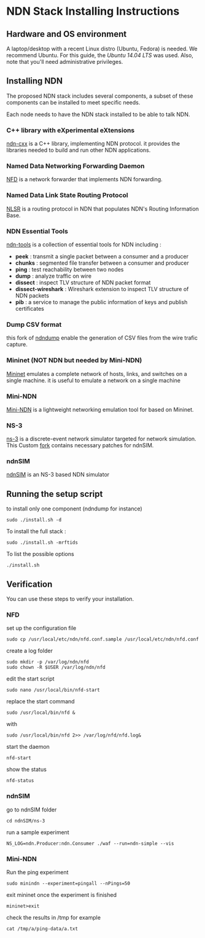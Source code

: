 NDN Stack Installing Instructions
================================
## Hardware and OS environment 

A laptop/desktop with a recent Linux distro (Ubuntu, Fedora) is needed.
We recommend Ubuntu. For this guide, the _Ubuntu 14.04 LTS_ was used.
Also, note that you'll need administrative privileges.

## Installing NDN

The proposed NDN stack includes several components, a subset of these components can be installed to meet specific needs.

Each node needs to have the NDN stack installed to be able to talk NDN. 

### C++ library with eXperimental eXtensions

[ndn-cxx](https://github.com/named-data/ndn-cxx) is a C++ library, implementing NDN protocol. it provides the libraries needed to build and run other NDN applications.

### Named Data Networking Forwarding Daemon 

[NFD](https://github.com/named-data/nfd) is a network forwarder that implements NDN forwarding. 

### Named Data Link State Routing Protocol

[NLSR](https://github.com/named-data/NLSR) is a routing protocol in NDN that populates NDN's Routing Information Base.

### NDN Essential Tools

[ndn-tools](https://github.com/named-data/ndn-tools) is a collection of essential tools for NDN including :

* **peek** : transmit a single packet between a consumer and a producer
* **chunks** : segmented file transfer between a consumer and producer
* **ping** : test reachability between two nodes
* **dump** : analyze traffic on wire
* **dissect** : inspect TLV structure of NDN packet format
* **dissect-wireshark** : Wireshark extension to inspect TLV structure of NDN packets
* **pib** : a service to manage the public information of keys and publish certificates

### Dump CSV format

this fork of [ndndump](https://github.com/charifmahmoudi/ndndump) enable the generation of CSV files from the wire trafic capture.

### Mininet (NOT NDN but needed by Mini-NDN)

[Mininet](https://github.com/mininet/mininet) emulates a complete network of hosts, links, and switches on a single machine. it is useful to emulate a network on a single machine

### Mini-NDN
[Mini-NDN](https://github.com/named-data/mini-ndn) is a lightweight networking emulation tool for based on Mininet. 

### NS-3

[ns-3](http://www.nsnam.org/) is a discrete-event network simulator targeted for network simulation. This Custom [fork](https://github.com/cawka/ns-3-dev-ndnSIM) contains necessary patches for ndnSIM.

### ndnSIM

[ndnSIM](http://ndnsim.net/2.0/getting-started.html) is an NS-3 based NDN simulator

## Running the setup script

to install only one component (ndndump for instance)

    sudo ./install.sh -d

To install the full stack :

    sudo ./install.sh -mrftids
    
To list the possible options 

	./install.sh

## Verification

You can use these steps to verify your installation.

### NFD

set up the configuration file

	sudo cp /usr/local/etc/ndn/nfd.conf.sample /usr/local/etc/ndn/nfd.conf

create a log folder 

	sudo mkdir -p /var/log/ndn/nfd
	sudo chown -R $USER /var/log/ndn/nfd

edit the start script

	sudo nano /usr/local/bin/nfd-start

replace the start command
	
	sudo /usr/local/bin/nfd &
	
with

	sudo /usr/local/bin/nfd 2>> /var/log/nfd/nfd.log&
	
start the daemon

	nfd-start

show the status

	nfd-status

### ndnSIM

go to ndnSIM folder
	
	cd ndnSIM/ns-3
	
run a sample experiment
	
	NS_LOG=ndn.Producer:ndn.Consumer ./waf --run=ndn-simple --vis


### Mini-NDN

Run the ping experiment

	sudo minindn --experiment=pingall --nPings=50
	
exit mininet once the experiment is finished

	mininet>exit
	
check the results in /tmp for example
	
	cat /tmp/a/ping-data/a.txt
	
